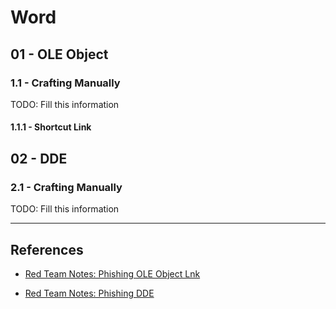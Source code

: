 # Word

## 01 - OLE Object

### 1.1 - Crafting Manually

TODO: Fill this information

#### 1.1.1 - Shortcut Link

## 02 - DDE

### 2.1 - Crafting Manually

TODO: Fill this information

---
## References

- [Red Team Notes: Phishing OLE Object Lnk](https://www.ired.team/offensive-security/initial-access/phishing-with-ms-office/phishing-ole-+-lnk)

- [Red Team Notes: Phishing DDE](https://www.ired.team/offensive-security/initial-access/phishing-with-ms-office/t1173-dde)